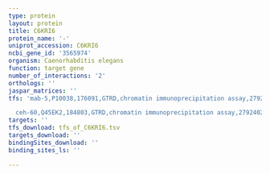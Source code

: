 ```yaml
---
type: protein
layout: protein
title: C6KRI6
protein_name: '-'
uniprot_accession: C6KRI6
ncbi_gene_id: '3565974'
organism: Caenorhabditis elegans
function: target gene
number_of_interactions: '2'
orthologs: ''
jaspar_matrices: ''
tfs: 'mab-5,P10038,176091,GTRD,chromatin immunoprecipitation assay,27924024%5Buid%5D,No

  ceh-60,Q45EK2,184803,GTRD,chromatin immunoprecipitation assay,27924024%5Buid%5D,No'
targets: ''
tfs_download: tfs_of_C6KRI6.tsv
targets_download: ''
bindingSites_download: ''
binding_sites_ls: ''

---
```

